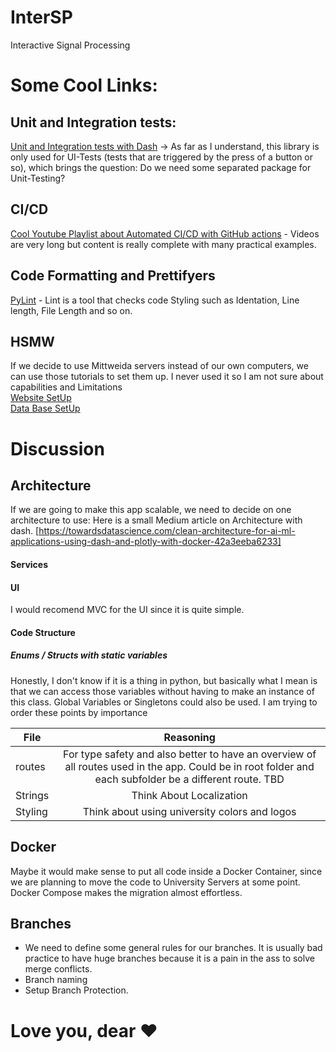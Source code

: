 # InterSP
Interactive Signal Processing

# Some Cool Links: 

## Unit and Integration tests: 
[Unit and Integration tests with Dash](https://dash.plotly.com/testing) ->  As far as I understand, this library is only used for UI-Tests (tests that are triggered by the press of a button or so), which brings the question: Do we need some separated package for Unit-Testing?

## CI/CD
[Cool Youtube Playlist about Automated CI/CD with GitHub actions](https://www.youtube.com/playlist?list=PLArH6NjfKsUhvGHrpag7SuPumMzQRhUKY) - Videos are very long but content is really complete with many practical examples. 

## Code Formatting and Prettifyers
[PyLint](https://pypi.org/project/pylint/) - Lint is a tool that checks code Styling such as Identation, Line length, File Length and so on.

## HSMW 
If we decide to use Mittweida servers instead of our own computers, we can use those tutorials to set them up. I never used it so I am not sure about capabilities and Limitations  
[Website SetUp](https://wiki.hs-mittweida.de/de/Eigene_Webseite)  
[Data Base SetUp](https://wiki.hs-mittweida.de/de/Eigene_Datenbank)  

# Discussion

## Architecture
If we are going to make this app scalable, we need to decide on one architecture to use: Here is a small Medium article on Architecture with dash. 
[https://towardsdatascience.com/clean-architecture-for-ai-ml-applications-using-dash-and-plotly-with-docker-42a3eeba6233]

#### Services

#### UI
I would recomend MVC for the UI since it is quite simple.

#### Code Structure

##### Enums / Structs with static variables 
Honestly, I don't know if it is a thing in python, but basically what I mean is that we can access those variables without having to make an instance of this class. Global Variables or Singletons could also be used.
I am trying to order these points by importance

| File   |      Reasoning      |
|----------|:-------------:|
| routes | For type safety and also better to have an overview of all routes used in the app. Could be in root folder and each subfolder be a different route. TBD |
| Strings | Think About Localization |
| Styling | Think about using university colors and logos |

## Docker
Maybe it would make sense to put all code inside a Docker Container, since we are planning to move the code to University Servers at some point. Docker Compose makes the migration almost effortless. 

## Branches
- We need to define some general rules for our branches. It is usually bad practice to have huge branches because it is a pain in the ass to solve merge conflicts.
- Branch naming
- Setup Branch Protection.

# Love you, dear :heart:
